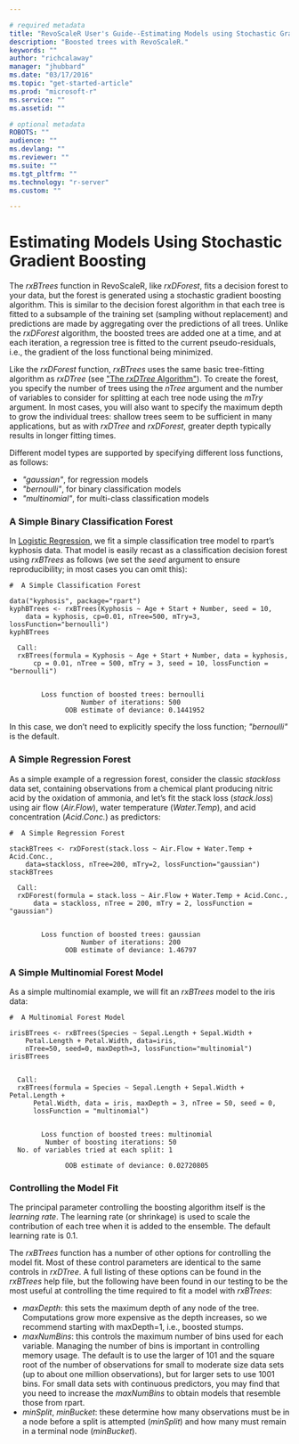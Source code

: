 ```yaml
---

# required metadata
title: "RevoScaleR User's Guide--Estimating Models using Stochastic Gradient Boosting"
description: "Boosted trees with RevoScaleR."
keywords: ""
author: "richcalaway"
manager: "jhubbard"
ms.date: "03/17/2016"
ms.topic: "get-started-article"
ms.prod: "microsoft-r"
ms.service: ""
ms.assetid: ""

# optional metadata
ROBOTS: ""
audience: ""
ms.devlang: ""
ms.reviewer: ""
ms.suite: ""
ms.tgt_pltfrm: ""
ms.technology: "r-server"
ms.custom: ""

---
```


# Estimating Models Using Stochastic Gradient Boosting

The *rxBTrees* function in RevoScaleR, like *rxDForest*, fits a decision forest to your data, but the forest is generated using a stochastic gradient boosting algorithm. This is similar to the decision forest algorithm in that each tree is fitted to a subsample of the training set (sampling without replacement) and predictions are made by aggregating over the predictions of all trees. Unlike the *rxDForest* algorithm, the boosted trees are added one at a time, and at each iteration, a regression tree is fitted to the current pseudo-residuals, i.e., the gradient of the loss functional being minimized.

Like the *rxDForest* function, *rxBTrees* uses the same basic tree-fitting algorithm as *rxDTree* (see ["The *rxDTree* Algorithm"](how-to-revoscaler-decision-tree.md#the-rxdtree-algorithm)). To create the forest, you specify the number of trees using the *nTree* argument and the number of variables to consider for splitting at each tree node using the *mTry* argument. In most cases, you will also want to specify the maximum depth to grow the individual trees: shallow trees seem to be sufficient in many applications, but as with *rxDTree* and *rxDForest*, greater depth typically results in longer fitting times.

Different model types are supported by specifying different loss functions, as follows:

-   *"gaussian"*, for regression models
-   *"bernoulli"*, for binary classification models
-   *"multinomial"*, for multi-class classification models

### A Simple Binary Classification Forest

In [Logistic Regression](../scaler-user-guide-logistic-regression.md), we fit a simple classification tree model to rpart’s kyphosis data. That model is easily recast as a classification decision forest using *rxBTrees* as follows (we set the *seed* argument to ensure reproducibility; in most cases you can omit this):

	#  A Simple Classification Forest
	  
	data("kyphosis", package="rpart")
	kyphBTrees <- rxBTrees(Kyphosis ~ Age + Start + Number, seed = 10,
		data = kyphosis, cp=0.01, nTree=500, mTry=3, lossFunction="bernoulli")
	kyphBTrees

	  Call:
	  rxBTrees(formula = Kyphosis ~ Age + Start + Number, data = kyphosis, 
		  cp = 0.01, nTree = 500, mTry = 3, seed = 10, lossFunction = "bernoulli")
	  
	  
			Loss function of boosted trees: bernoulli 
					  Number of iterations: 500 
				  OOB estimate of deviance: 0.1441952 
	  

In this case, we don’t need to explicitly specify the loss function; *"bernoulli"* is the default.

### A Simple Regression Forest

As a simple example of a regression forest, consider the classic *stackloss* data set, containing observations from a chemical plant producing nitric acid by the oxidation of ammonia, and let’s fit the stack loss (*stack.loss*) using air flow (*Air.Flow*), water temperature (*Water.Temp*), and acid concentration (*Acid.Conc.*) as predictors:

	#  A Simple Regression Forest
	  
	stackBTrees <- rxDForest(stack.loss ~ Air.Flow + Water.Temp + Acid.Conc.,
		data=stackloss, nTree=200, mTry=2, lossFunction="gaussian")
	stackBTrees

	  Call:
	  rxDForest(formula = stack.loss ~ Air.Flow + Water.Temp + Acid.Conc., 
		  data = stackloss, nTree = 200, mTry = 2, lossFunction = "gaussian")
	  
	  
			Loss function of boosted trees: gaussian 
					  Number of iterations: 200 
				  OOB estimate of deviance: 1.46797
	  
### A Simple Multinomial Forest Model

As a simple multinomial example, we will fit an *rxBTrees* model to the iris data:

	#  A Multinomial Forest Model
	  
	irisBTrees <- rxBTrees(Species ~ Sepal.Length + Sepal.Width + 
		Petal.Length + Petal.Width, data=iris,
		nTree=50, seed=0, maxDepth=3, lossFunction="multinomial")
	irisBTrees


	  Call:
	  rxBTrees(formula = Species ~ Sepal.Length + Sepal.Width + Petal.Length + 
		  Petal.Width, data = iris, maxDepth = 3, nTree = 50, seed = 0, 
		  lossFunction = "multinomial")
	  
	  
			Loss function of boosted trees: multinomial 
			 Number of boosting iterations: 50 
	  No. of variables tried at each split: 1 
	  
				  OOB estimate of deviance: 0.02720805  
	  
### Controlling the Model Fit

The principal parameter controlling the boosting algorithm itself is the *learning rate*. The learning rate (or shrinkage) is used to scale the contribution of each tree when it is added to the ensemble. The default learning rate is 0.1.

The *rxBTrees* function has a number of other options for controlling the model fit. Most of these control parameters are identical to the same controls in *rxDTree*. A full listing of these options can be found in the *rxBTrees* help file, but the following have been found in our testing to be the most useful at controlling the time required to fit a model with *rxBTrees*:

-   *maxDepth*: this sets the maximum depth of any node of the tree. Computations grow more expensive as the depth increases, so we recommend starting with maxDepth=1, i.e., boosted stumps.
-   *maxNumBins*: this controls the maximum number of bins used for each variable. Managing the number of bins is important in controlling memory usage. The default is to use the larger of 101 and the square root of the number of observations for small to moderate size data sets (up to about one million observations), but for larger sets to use 1001 bins. For small data sets with continuous predictors, you may find that you need to increase the *maxNumBins* to obtain models that resemble those from rpart.
-   *minSplit*, *minBucket*: these determine how many observations must be in a node before a split is attempted (*minSplit*) and how many must remain in a terminal node (*minBucket*).
